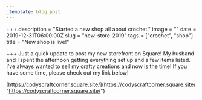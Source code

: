 ```yaml
---
_template: blog_post
---
```


+++
description = "Started a new shop all about crochet."
image = ""
date = 2019-12-31T06:00:00Z
slug = "new-store-2019"
tags = ["crochet", "shop"]
title = "New shop is live!"

+++
Just a quick update to post my new storefront on Square! My husband and I spent the afternoon getting everything set up and a few items listed. I’ve always wanted to sell my crafty creations and now is the time! If you have some time, please check out my link below! 

[https://codyscraftcorner.square.site/](https://codyscraftcorner.square.site/ "https://codyscraftcorner.square.site/")
